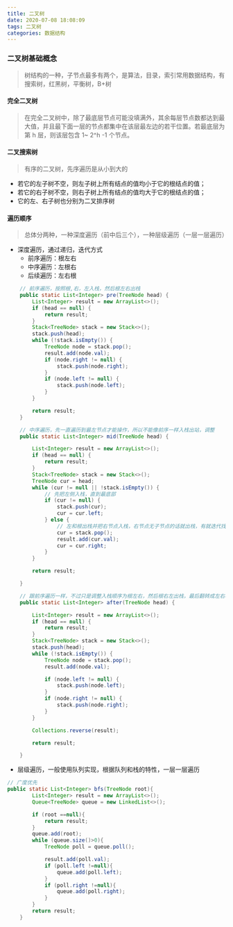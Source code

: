 ```yaml
---
title: 二叉树
date: 2020-07-08 18:08:09
tags: 二叉树
categories: 数据结构
---
```

### 二叉树基础概念

> 树结构的一种，子节点最多有两个，是算法，目录，索引常用数据结构，有搜索树，红黑树，平衡树，B+树


#### 完全二叉树

> 在完全二叉树中，除了最底层节点可能没填满外，其余每层节点数都达到最大值，并且最下面一层的节点都集中在该层最左边的若干位置。若最底层为第 h 层，则该层包含 1~ 2^h -1  个节点。



#### 二叉搜索树

> 有序的二叉树，先序遍历是从小到大的

- 若它的左子树不空，则左子树上所有结点的值均小于它的根结点的值；
- 若它的右子树不空，则右子树上所有结点的值均大于它的根结点的值；
- 它的左、右子树也分别为二叉排序树


<!-- more -->

#### 遍历顺序

> 总体分两种，一种深度遍历（前中后三个），一种层级遍历（一层一层遍历）

- 深度遍历，通过递归，迭代方式
	+ 前序遍历：根左右
	+ 中序遍历：左根右
	+ 后续遍历：左右根



``` Java
	// 前序遍历，按照根,右，左入栈，然后根左右出栈
	public static List<Integer> pre(TreeNode head) {
        List<Integer> result = new ArrayList<>();
        if (head == null) {
            return result;
        }
        Stack<TreeNode> stack = new Stack<>();
        stack.push(head);
        while (!stack.isEmpty()) {
            TreeNode node = stack.pop();
            result.add(node.val);
            if (node.right != null) {
                stack.push(node.right);
            }
            if (node.left != null) {
                stack.push(node.left);
            }
        }

        return result;
    }

	// 中序遍历，先一直遍历到最左节点才能操作，所以不能像前序一样入栈出站，调整
    public static List<Integer> mid(TreeNode head) {

        List<Integer> result = new ArrayList<>();
        if (head == null) {
            return result;
        }
        Stack<TreeNode> stack = new Stack<>();
        TreeNode cur = head;
        while (cur != null || !stack.isEmpty()) {
        	// 先把左侧入栈，直到最底部
            if (cur != null) {
                stack.push(cur);
                cur = cur.left;
            } else {
            	// 左和根出栈并把右节点入栈，右节点无子节点的话就出栈，有就迭代找左节点的底部
                cur = stack.pop();
                result.add(cur.val);
                cur = cur.right;
            }
        }

        return result;

    }

    // 跟前序遍历一样，不过只是调整入栈顺序为根左右，然后根右左出栈，最后翻转成左右根的顺序
    public static List<Integer> after(TreeNode head) {

        List<Integer> result = new ArrayList<>();
        if (head == null) {
            return result;
        }
        Stack<TreeNode> stack = new Stack<>();
        stack.push(head);
        while (!stack.isEmpty()) {
            TreeNode node = stack.pop();
            result.add(node.val);

            if (node.left != null) {
                stack.push(node.left);
            }
            if (node.right != null) {
                stack.push(node.right);
            }
        }

        Collections.reverse(result);

        return result;

    }
```

- 层级遍历，一般使用队列实现，根据队列和栈的特性，一层一层遍历

``` Java
// 广度优先
public static List<Integer> bfs(TreeNode root){
        List<Integer> result = new ArrayList<>();
        Queue<TreeNode> queue = new LinkedList<>();

        if (root ==null){
            return result;
        }
        queue.add(root);
        while (queue.size()>0){
            TreeNode poll = queue.poll();

            result.add(poll.val);
            if (poll.left !=null){
                queue.add(poll.left);
            }
            if (poll.right !=null){
                queue.add(poll.right);
            }
        }
        return result;
    }

```